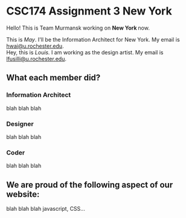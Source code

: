 # CSC174 Assignment 3 New York

Hello! This is Team Murmansk working on <strong> New York </strong> now.

This is <em>May</em>. I'll be the Information Architect for New York. My email is hwai@u.rochester.edu.  
Hey, this is *Louis.* I am working as the design artist. My email is lfusilli@u.rochester.edu. 



## What each member did?

### Information Architect

blah blah blah

### Designer

blah blah blah

### Coder

blah blah blah


## We are proud of the following aspect of our website:

blah blah blah javascript, CSS...





